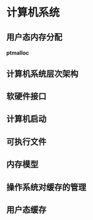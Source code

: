 # 计算机系统

## 用户态内存分配

#### ptmalloc



## 计算机系统层次架构

## 软硬件接口

## 计算机启动

## 可执行文件

## 内存模型

## 操作系统对缓存的管理

## 用户态缓存






